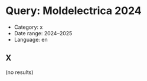 # Query: Moldelectrica 2024
- Category: x
- Date range: 2024–2025
- Language: en

## X

(no results)

